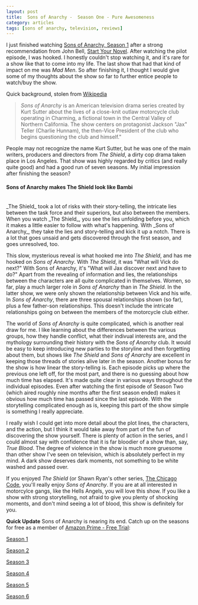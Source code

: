 ```yaml
---
layout: post
title:  Sons of Anarchy -  Season One - Pure Awesomeness
category: articles
tags: [sons of anarchy, television, reviews]
---
```


I just finished watching [Sons of Anarchy, Season 1](https://itunes.apple.com/us/tv-season/sons-of-anarchy-season-1/id289274652?uo=4&at=10l4Qt "Sons of Anarchy - Season 1") after a strong recommendation from John Bell, [Start Your Novel](http://www.startyournovel.com/). After watching the pilot episode, I was hooked. I honestly couldn't stop watching it, and it's rare for a show like that to come into my life. The last show that had that kind of impact on me was _Mad Men_. So after finishing it, I thought I would give some of my thoughts about the show so far to further entice people to watch/buy the show. 

Quick background, stolen from [Wikipedia](http://en.wikipedia.org/wiki/Sons_of_Anarchy)   


> _Sons of Anarchy_ is an American television drama series created by Kurt Sutter about the lives of a close-knit outlaw motorcycle club operating in Charming, a fictional town in the Central Valley of Northern California. The show centers on protagonist Jackson "Jax" Teller (Charlie Hunnam), the then-Vice President of the club who begins questioning the club and himself."

People may not recognize the name Kurt Sutter, but he was one of the main writers, producers and directors from _The Shield_, a dirty cop drama taken place in Los Angeles. That show was highly regarded by critics (and really quite good) and had a good run of seven seasons. My initial impression after finishing the season? 

#### Sons of Anarchy makes The Shield look like Bambi
<br>
_The Shield_ took a lot of risks with their story-telling, the intricate lies between the task force and their superiors, but also between the members. When you watch _The Shield_, you see the lies unfolding before you, which it makes a little easier to follow with what's happening. With _Sons of Anarchy_, they take the lies and story-telling and kick it up a notch. There is a lot that goes unsaid and gets discovered through the first season, and goes unresolved, too.    

This slow, mysterious reveal is what hooked me into _The Shield_, and has me hooked on _Sons of Anarchy_. With _The Shield_, it was "What will Vick do next?" With Sons of Anarchy, it's "What will Jax discover next and have to do?" Apart from the revealing of information and lies, the relationships between the characters are all quite complicated in themselves. Women, so far, play a much larger role in _Sons of Anarchy_ than in _The Shield_. In the latter show, we were only shown the relationship between Vick and his wife. In _Sons of Anarchy_, there are three spousal relationships shown (so far), plus a few father-son relationships. This doesn't include the intricate relationships going on between the members of the motorcycle club either. 

The world of _Sons of Anarchy_ is quite complicated, which is another real draw for me. I like learning about the differences between the various groups, how they handle conflict, what their indivual interests are, and the mythology surrounding their history with the _Sons of Anarchy_ club. It would be easy to keep introducing new parties to the storyline and then forgetting about them, but shows like _The Shield_ and _Sons of Anarchy_ are excellent in keeping those threads of stories alive later in the season. Another bonus for the show is how linear the story-telling is. Each episode picks up where the previous one left off, for the most part, and there is no guessing about how much time has elapsed. It's made quite clear in various ways throughout the individual episodes. Even after watching the first episode of Season Two (which aired roughly nine months after the first season ended) makes it obvious how much time has passed since the last episode. With the storytelling complicated enough as is, keeping this part of the show simple is something I really appreciate. 

I really wish I could get into more detail about the plot lines, the characters, and the action, but I think it would take away from part of the fun of discovering the show yourself. There is plenty of action in the series, and I could almost say with confidence that it is far bloodier of a show than, say, _True Blood_. The degree of violence in the show is much more gruesome than other show I've seen on television, which is absolutely perfect in my mind. A dark show deserves dark moments, not something to be white washed and passed over. 

If you enjoyed _The Shield_ (or Shawn Ryan's other series, [The Chicago Code](http://amzn.to/11qcX4t "Chicago Code"), you'll really enjoy _Sons of Anarchy_. If you are at all interested in motorcylce gangs, like the Hells Angels, you will love this show. If you like a show with strong storytelling, not afraid to give you plenty of shocking moments, and don't mind seeing a lot of blood, this show is definitely for you.  

**Quick Update**
Sons of Anarchy is nearing its end. Catch up on the seasons for free as a member of [Amazon Prime - Free Trial](http://www.amazon.com/gp/video/primesignup?tag=four0b-20 "Amazon Prime - Free Trial"):

[Season 1](http://www.amazon.com/gp/product/B0040I09RM/ref=as_li_tl?ie=UTF8&camp=1789&creative=390957&creativeASIN=B0040I09RM&linkCode=as2&tag=four0b-20&linkId=RMXSMOFILWF6JPKU "Season 1")

[Season 2](http://www.amazon.com/gp/product/B003M70O5O/ref=as_li_tl?ie=UTF8&camp=1789&creative=390957&creativeASIN=B003M70O5O&linkCode=as2&tag=four0b-20&linkId=5WJ2B44YTZIBCU2O "Season 2")

[Season 3](http://www.amazon.com/gp/product/B003ZZRKVE/ref=as_li_tl?ie=UTF8&camp=1789&creative=390957&creativeASIN=B003ZZRKVE&linkCode=as2&tag=four0b-20&linkId=ZOUYKHUFW4YESPFT "Season 3")

[Season 4](http://www.amazon.com/gp/product/B005LLSNNE/ref=as_li_tl?ie=UTF8&camp=1789&creative=390957&creativeASIN=B005LLSNNE&linkCode=as2&tag=four0b-20&linkId=H6VZWBG2HPMUEAZD "Season 4")

[Season 5](http://www.amazon.com/gp/product/B0099JKR6U/ref=as_li_tl?ie=UTF8&camp=1789&creative=390957&creativeASIN=B0099JKR6U&linkCode=as2&tag=four0b-20&linkId=VBTGFJ62DYYJ67PC "Season 5")

[Season 6](http://www.amazon.com/gp/product/B00F3WB7FM/ref=as_li_tl?ie=UTF8&camp=1789&creative=390957&creativeASIN=B00F3WB7FM&linkCode=as2&tag=four0b-20&linkId=WU72WO7IZDL3WYNJ "Season 6")

 

